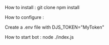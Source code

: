 How to install :
git clone
npm install

How to configure :

Create a .env file with
DJS_TOKEN="MyToken"

How to start bot :
node ./index.js
